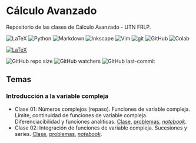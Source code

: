 # Cálculo Avanzado
Repositorio de las clases de Cálculo Avanzado - UTN FRLP.

<img src="https://img.shields.io/badge/LaTeX-%23008080.svg?logo=latex&logoColor=white" alt="LaTeX"/>  <img src="https://img.shields.io/badge/Python-3670A0?logo=python&logoColor=ffdd54" alt="Python"/>  <img src="https://img.shields.io/badge/Markdown-000001?logo=markdown&logoColor=white" alt="Markdown"/>  <img src="https://img.shields.io/badge/Inkscape-000000?logo=Inkscape&logoColor=white" alt="Inkscape"/>  <img src="https://img.shields.io/badge/Vim-%2311AB00.svg?logo=vim&logoColor=white" alt="Vim"/>  <img src="https://img.shields.io/badge/-Git-F05032?logo=git&logoColor=white" alt="git"/>  <img src="https://img.shields.io/badge/-GitHub-181717?logo=github&logoColor=white" alt="GitHub"/>  <img src="https://img.shields.io/badge/Colab-F9AB00?logo=googlecolab&color=525252" alt="Colab"/>

<a href="https://es.wikibooks.org/wiki/Manual_de_LaTeX">
          <img src="https://img.shields.io/badge/LaTeX-%23008080.svg?logo=latex&logoColor=white" alt="LaTeX" />  </a>

![GitHub repo size](https://img.shields.io/github/repo-size/manuxch/calculo_avanzado?style=plastic)  ![GitHub watchers](https://img.shields.io/github/watchers/manuxch/calculo_avanzado?style=plastic)  ![GitHub last-commit](https://img.shields.io/github/last-commit/manuxch/calculo_avanzado?style=plastic)

## Temas

### Introducción a la variable compleja

- Clase 01: Números complejos (repaso). Funciones de variable compleja. Límite, continuidad de funciones de variable compleja. Diferenciacibilidad y funciones analíticas.
[Clase](complejos/clase_01/clase_01.pdf), [problemas](complejos/clase_01/problemas_01.pdf), [*notebook*](complejos/clase_01/code/practica_01.ipynb).
- Clase 02: Integración de funciones de variable compleja. Sucesiones y series. [Clase](complejos/clase_02/clase_02.pdf), [problemas](complejos/clase_02/problemas_02.pdf), [*notebook*](complejos/clase_02/code/practica_02.ipynb).


